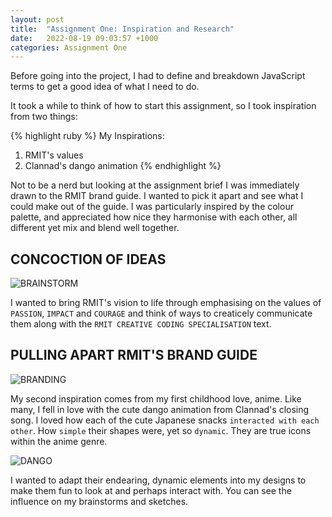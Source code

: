 ```yaml
---
layout: post
title:  "Assignment One: Inspiration and Research"
date:   2022-08-19 09:03:57 +1000
categories: Assignment One
---
```

Before going into the project, I had to define and breakdown JavaScript terms to get a good idea of what I need to do.



It took a while to think of how to start this assignment, so I took inspiration from two things:

{% highlight ruby %}
My Inspirations:
1. RMIT's values
2. Clannad's dango animation
{% endhighlight %}

Not to be a nerd but looking at the assignment brief I was immediately drawn to the RMIT brand guide. I wanted to pick it apart and see what I could make out of the guide. I was particularly inspired by the colour palette, and appreciated how nice they harmonise with each other, all different yet mix and blend well together.

## CONCOCTION OF IDEAS
![BRAINSTORM](https://i.imgur.com/tCqvMVw.jpg)

I wanted to bring RMIT's vision to life through emphasising on the values of `PASSION`, `IMPACT` and `COURAGE` and think of ways to creaticely communicate them along with the `RMIT CREATIVE CODING SPECIALISATION` text.

## PULLING APART RMIT'S BRAND GUIDE

![BRANDING](https://i.imgur.com/orfUCsc.png)

My second inspiration comes from my first childhood love, anime. Like many, I fell in love with the cute dango animation from Clannad's closing song. I loved how each of the cute Japanese snacks `interacted with each other`. How `simple` their shapes were, yet so `dynamic`. They are true icons within the anime genre. 

![DANGO](https://pa1.narvii.com/5717/166d7f8cd1a1433d0afca8aa0fb112e1602f85eb_00.gif)

I wanted to adapt their endearing, dynamic elements into my designs to make them fun to look at and perhaps interact with. You can see the influence on my brainstorms and sketches.